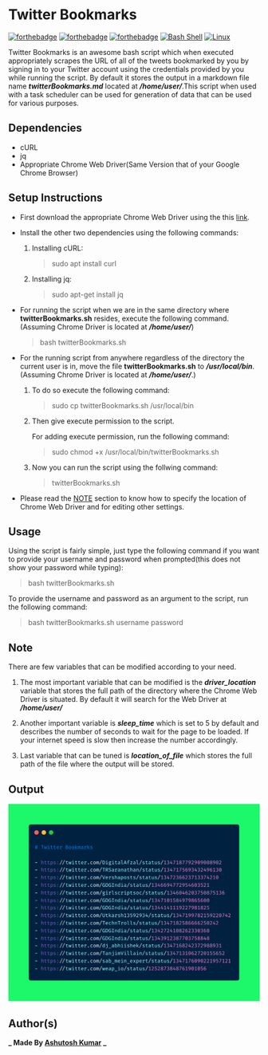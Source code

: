 # Twitter Bookmarks

[![forthebadge](https://forthebadge.com/images/badges/built-with-love.svg)](https://forthebadge.com)
[![forthebadge](https://forthebadge.com/images/badges/open-source.svg)](https://forthebadge.com)
[![forthebadge](https://forthebadge.com/images/badges/made-with-markdown.svg)](https://forthebadge.com)
[![Bash Shell](https://img.shields.io/static/v1?label=MADE%20WITH&message=BASH&color=red&style=for-the-badge&logo=gnu-bash)](https://shields.io/)
[![Linux](https://img.shields.io/static/v1?label=MADE%20FOR&message=LINUX&color=red&style=for-the-badge&logo=linux)](https://shields.io/)

Twitter Bookmarks is an awesome bash script which when executed appropriately scrapes the URL of all of the tweets bookmarked by you by signing in to your Twitter account using the credentials provided by you while running the script. By default it stores the output in a markdown file name **_twitterBookmarks.md_** located at **_/home/user/_**.This script when used with a task scheduler can be used for generation of data that can be used for various purposes.

## Dependencies

- cURL
- jq
- Appropriate Chrome Web Driver(Same Version that of your Google Chrome Browser)

## Setup Instructions

- First download the appropriate Chrome Web Driver using the this [link](https://chromedriver.chromium.org/downloads).

- Install the other two dependencies using the following commands:

  1.  Installing cURL:

      > sudo apt install curl

  2.  Installing jq:
      > sudo apt-get install jq

- For running the script when we are in the same directory where **twitterBookmarks.sh** resides, execute the following command.(Assuming Chrome Driver is located at **_/home/user/_**)

  > bash twitterBookmarks.sh

- For the running script from anywhere regardless of the directory the current user is in, move the file **twitterBookmarks.sh** to **_/usr/local/bin_**.(Assuming Chrome Driver is located at **_/home/user/_**.)

  1. To do so execute the following command:

     > sudo cp twitterBookmarks.sh /usr/local/bin

  2. Then give execute permission to the script.

     For adding execute permission, run the following command:

     > sudo chmod +x /usr/local/bin/twitterBookmarks.sh

  3. Now you can run the script using the follwing command:

     > twitterBookmarks.sh

- Please read the [NOTE](#note) section to know how to specify the location of Chrome Web Driver and for editing other settings.

## Usage

Using the script is fairly simple, just type the following command if you want to provide your username and password when prompted(this does not show your password while typing):

> bash twitterBookmarks.sh

To provide the username and password as an argument to the script, run the following command:

> bash twitterBookmarks.sh username password

## Note

There are few variables that can be modified according to your need.

1. The most important variable that can be modified is the **_driver_location_** variable that stores the full path of the directory where the Chrome Web Driver is situated. By default it will search for the Web Driver at **_/home/user/_**

2. Another important variable is **_sleep_time_** which is set to 5 by default and describes the number of seconds to wait for the page to be loaded. If your internet speed is slow then increase the number accordingly.

3. Last variable that can be tuned is **_location_of_file_** which stores the full path of the file where the output will be stored.

## Output

![sample-output](sample-output.png)

## Author(s)

**_ Made By [Ashutosh Kumar](https://github.com/Blastoise) _**
